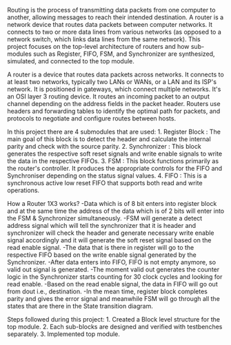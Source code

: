 Routing is the process of transmitting data packets from one computer to another, allowing messages to reach their intended destination. A router is a network device that routes data packets between computer networks. It connects to two or more data lines from various networks (as opposed to a network switch, which links data lines from the same network). This project focuses on the top-level architecture of routers and how sub-modules such as Register, FIFO, FSM, and Synchronizer are synthesized, simulated, and connected to the top module.  

A router is a device that routes data packets across networks. It connects to at least two networks, typically two LANs or WANs, or a LAN and its ISP's network. It is positioned in gateways, which connect multiple networks. It's an OSI layer 3 routing device. It routes an incoming packet to an output channel depending on the address fields in the packet header. Routers use headers and forwarding tables to identify the optimal path for packets, and protocols to negotiate and configure routes between hosts.  

In this project there are 4 submodules that are used:
     1. Register Block : The main goal of this block is to detect the header and calculate the internal parity and check with the source parity.
     2. Synchronizer : This block generates the respective soft reset signals and write enable signals to write the data in the respective FIFOs.
     3. FSM : This block functions primarily as the router's controller. It produces the appropriate controls for the FIFO and Synchroniser depending on the status signal values.
     4. FIFO : This is a synchronous active low reset FIFO that supports both read and write operations.

How a Router 1X3 works?
-Data which is of 8 bit enters into register block and at the same time the address of the data which is of 2 bits will enter into the FSM & Synchronizer simultaneously.
-FSM will generate a detect address signal which will tell the synchronizer that it is header and synchronizer will check the header and generate necessary write enable signal accordingly and it will generate the soft reset signal based on the read enable signal.
-The data that is there in register will go to the respective FIFO based on the write enable signal generated by the Synchronizer.
-After data enters into FIFO, FIFO is not empty anymore, so valid out signal is generated.
-The moment valid out generates the counter logic in the Synchronizer starts counting for 30 clock cycles and looking for read enable.
-Based on the read enable signal, the data in FIFO will go out from dout i.e., destination.
-In the mean time, register block completes parity and gives the error signal and meanwhile FSM will go through all the states that are there in the State transition diagram.

Steps followed during this project:
     1. Created a Block level structure for the top module.
     2. Each sub-blocks are designed and verified with testbenches separately.
     3. Implemented top module.
